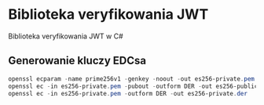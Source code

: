 # Biblioteka veryfikowania JWT

Biblioteka veryfikowania JWT w C#

## Generowanie kluczy EDCsa

```powershell
openssl ecparam -name prime256v1 -genkey -noout -out es256-private.pem
openssl ec -in es256-private.pem -pubout -outform DER -out es256-public.der
openssl ec -in es256-private.pem -outform DER -out es256-private.der
```
